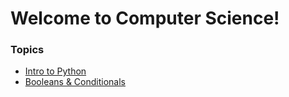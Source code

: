 # Welcome to Computer Science!

### Topics
* [Intro to Python](python_intro.md)
* [Booleans & Conditionals](booleans_conditionals.md)


